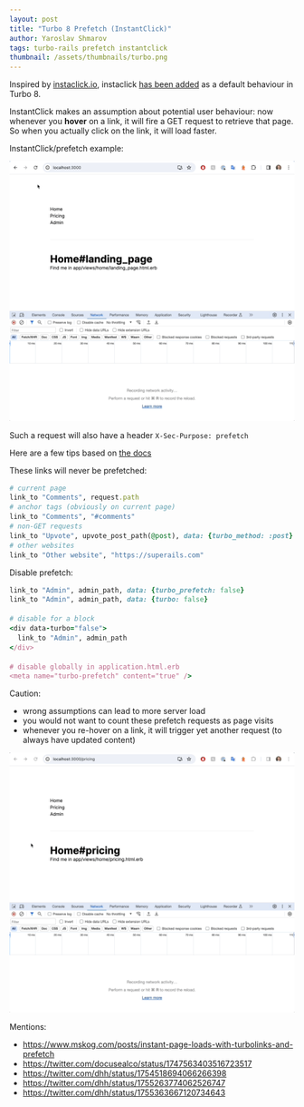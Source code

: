 ```yaml
---
layout: post
title: "Turbo 8 Prefetch (InstantClick)"
author: Yaroslav Shmarov
tags: turbo-rails prefetch instantclick
thumbnail: /assets/thumbnails/turbo.png
---
```


Inspired by [instaclick.io](http://instantclick.io/), instaclick [has been added](https://github.com/hotwired/turbo/pull/1101) as a default behaviour in Turbo 8.

InstantClick makes an assumption about potential user behaviour: now whenever you **hover** on a link, it will fire a GET request to retrieve that page. So when you actually click on the link, it will load faster.

InstantClick/prefetch example:

![turbo-8-prefetch-intantclick](/assets/images/turbo-8-prefetch-intantclick.gif)

Such a request will also have a header `X-Sec-Purpose: prefetch`

Here are a few tips based on [the docs](https://github.com/hotwired/turbo/pull/1101/files#diff-9c52929162118b63d4b92d7cfdd942a11cbb266179248b2500d5cadc8c42bfd5)

These links will never be prefetched:

```ruby
# current page
link_to "Comments", request.path
# anchor tags (obviously on current page)
link_to "Comments", "#comments"
# non-GET requests
link_to "Upvote", upvote_post_path(@post), data: {turbo_method: :post}
# other websites
link_to "Other website", "https://superails.com"
```

Disable prefetch:

```ruby
link_to "Admin", admin_path, data: {turbo_prefetch: false}
link_to "Admin", admin_path, data: {turbo: false}

# disable for a block
<div data-turbo="false">
  link_to "Admin", admin_path
</div>

# disable globally in application.html.erb
<meta name="turbo-prefetch" content="true" />
```

Caution:
* wrong assumptions can lead to more server load
* you would not want to count these prefetch requests as page visits
* whenever you re-hover on a link, it will trigger yet another request (to always have updated content)

![turbo-8-instantclick-prefetch-weird-revisits](/assets/images/turbo-8-instantclick-prefetch-weird-revisits.gif)

Mentions:
- https://www.mskog.com/posts/instant-page-loads-with-turbolinks-and-prefetch
- https://twitter.com/docusealco/status/1747563403516723517
- https://twitter.com/dhh/status/1754518694066266398
- https://twitter.com/dhh/status/1755263774062526747
- https://twitter.com/dhh/status/1755363667120734643
